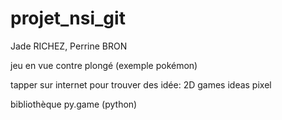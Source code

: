 # projet_nsi_git
Jade RICHEZ, Perrine BRON

jeu en vue contre plongé (exemple pokémon)

tapper sur internet pour trouver des idée: 2D games ideas pixel

bibliothèque py.game (python)

